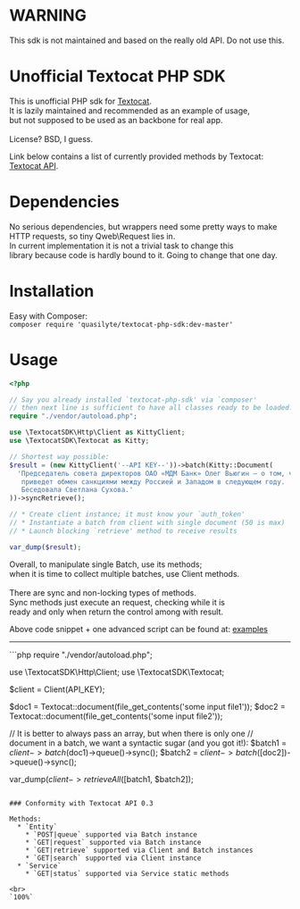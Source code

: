 # WARNING

This sdk is not maintained and based on the really old API.
Do not use this.

# Unofficial Textocat PHP SDK

This is unofficial PHP sdk for [Textocat](http://textocat.com).<br>
It is lazily maintained and recommended as an example of usage,<br>
but not supposed to be used as an backbone for real app.<br>
<br>
License? BSD, I guess.

Link below contains a list of currently provided methods by Textocat:<br>
[Textocat API](http://docs.textocat.com/).

# Dependencies

No serious dependencies, but wrappers need some pretty ways to make<br>
HTTP requests, so tiny Qweb\Request lies in.<br>
In current implementation it is not a trivial task to change this<br>
library because code is hardly bound to it. Going to change that one day.

# Installation

Easy with Composer:<br>
`composer require 'quasilyte/textocat-php-sdk:dev-master'`

# Usage

```php
<?php

// Say you already installed `textocat-php-sdk' via `composer'
// then next line is sufficient to have all classes ready to be loaded.
require "./vendor/autoload.php";

use \TextocatSDK\Http\Client as KittyClient;
use \TextocatSDK\Textocat as Kitty;

// Shortest way possible:
$result = (new KittyClient('--API KEY--'))->batch(Kitty::Document(
  'Председатель совета директоров ОАО «МДМ Банк» Олег Вьюгин — о том, чему
   приведет обмен санкциями между Россией и Западом в следующем году.
   Беседовала Светлана Сухова.'
))->syncRetrieve();

// * Create client instance; it must know your `auth_token'
// * Instantiate a batch from client with single document (50 is max)
// * Launch blocking `retrieve' method to receive results

var_dump($result);
```

Overall, to manipulate single Batch, use its methods;<br>
when it is time to collect multiple batches, use Client methods.<br>
<br>
There are sync and non-locking types of methods.<br>
Sync methods just execute an request, checking while it is<br>
ready and only when return the control among with result.<br>

Above code snippet + one advanced script can be found at: [examples](./examples)
<hr>
```php
<?php

require "./vendor/autoload.php";

use \TextocatSDK\Http\Client;
use \TextocatSDK\Textocat;

$client = Client(API_KEY);

$doc1 = Textocat::document(file_get_contents('some input file1'));
$doc2 = Textocat::document(file_get_contents('some input file2'));

// It is better to always pass an array, but when there is only one
// document in a batch, we want a syntactic sugar (and you got it!):
$batch1 = $client->batch($doc1)->queue()->sync();
$batch2 = $client->batch([$doc2])->queue()->sync();

var_dump($client->retrieveAll([$batch1, $batch2]);
```

### Conformity with Textocat API 0.3

Methods:
  * `Entity`
    * `POST|queue` supported via Batch instance
    * `GET|request` supported via Batch instance
    * `GET|retrieve` supported via Client and Batch instances
    * `GET|search` supported via Client instance
  * `Service`
    * `GET|status` supported via Service static methods

<br>
`100%`
